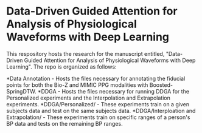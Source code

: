 # Data-Driven Guided Attention for Analysis of Physiological Waveforms with Deep Learning

This respository hosts the research for the manuscript entitled, "Data-Driven Guided Attention for Analysis of Physiological Waveforms with Deep Learning". The repo is organized as follows:

*Data Annotation - Hosts the files necessary for annotating the fiducial points for both the Bio-Z and MIMIC PPG modalities with Boosted-SpringDTW.
*DDGA - Hosts the files necessary for running DDGA for the Personalized experiments and the Interpolation and Extrapolation experiments.
*DDGA/Personalized/ - These experiments train on a given subjects data and test on the same subjects data.
*DDGA/Interploation and Extrapolation/ - These experiments train on specific ranges of a person's BP data and tests on the remaining BP ranges.

